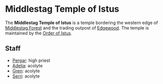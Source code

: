 # Middlestag Temple of Istus

The **Middlestag Temple of Istus** is a temple bordering the western edge of [Middlestag Forest](../../../../ch-4-esterfell-gazetteer/esterfell/lenya/middlestag-forest.md) and the trading outpost of [Edgewood](index.md). The temple is maintained by the [Order of Istus](../../../../ch-2-people-of-mote/organizations/order-of-istus/).

## Staff

- [Pergar](../../../../ch-2-people-of-mote/organizations/order-of-istus/members/pergar.md): high priest
- [Adelia](../../../../ch-2-people-of-mote/organizations/order-of-istus/members/adelia.md): acolyte
- [Gren](../../../../ch-2-people-of-mote/organizations/order-of-istus/members/gren.md): acolyte
- [Serri](../../../../ch-2-people-of-mote/organizations/order-of-istus/members/serri.md): acolyte
